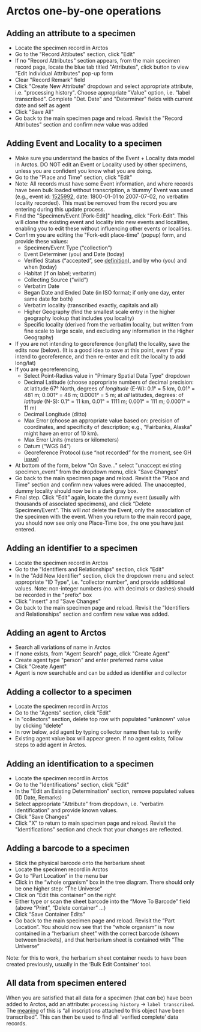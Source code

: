 # Arctos one-by-one operations

## Adding an attribute to a specimen

 * Locate the specimen record in Arctos
 * Go to the "Record Attibutes" section, click "Edit"
 * If no "Record Attributes" section appears, from the main specimen record page, locate the blue tab titled "Attributes", click button to view "Edit Individual Attributes" pop-up form
 * Clear "Record Remark" field
 * Click "Create New Attribute" dropdown and select appropriate attribute, i.e. "processing history". Choose appropriate "Value" option, i.e. "label transcribed". Complete "Det. Date" and "Determiner" fields with current date and self as agent
 * Click "Save All"
 * Go back to the main specimen page and reload. Revisit the "Record Attributes" section and confirm new value was added 

## Adding Event and Locality to a specimen

 * Make sure you understand the basics of the Event + Locality data
   model in Arctos. DO NOT edit an Event or Locality used by other
   specimens, unless you are confident you know what you are doing.
 * Go to the "Place and Time" section, click "Edit"
 * Note: All records must have some Event information, and where
   records have been bulk loaded without transcription, a ‘dummy’
   Event was used (e.g., event id: [1525992][2], date: 1800-01-01 to
   2007-07-02, no verbatim locality recorded). This must be removed
   from the record you are entering during this update process.
 * Find the "Specimen/Event [Fork-Edit]" heading, click
   "Fork-Edit". This will clone the existing event and locality into
   new events and localities, enabling you to edit these without
   influencing other events or localities.
 * Confirm you are editing the "Fork-edit place-time" (popup) form,
   and provide these values:
    * Specimen/Event Type (“collection”)
    * Event Determiner (you) and Date (today)
    * Verified Status (“accepted”, see [definition][3]), and by who
      (you) and when (today)
    * Habitat (if on label; verbatim)
    * Collecting Source (“wild”)
    * Verbatim Date
    * Began Date and Ended Date (in ISO format; if only one day, enter
      same date for both)
    * Verbatim locality (transcribed exactly, capitals and all)
    * Higher Geography (find the smallest scale entry in the higher
      geography lookup that includes you locality)
    * Specific locality (derived from the verbatim locality, but
      written from fine scale to large scale, and excluding any
      information in the Higher Geography)
 * If you are not intending to georeference (long/lat) the locality,
   save the edits now (below). (It is a good idea to save at this
   point, even if you intend to georeference, and then re-enter and
   edit the locality to add long/lat)
 * If you are georeferencing,
    * Select Point-Radius value in "Primary Spatial Data Type" dropdown
    * Decimal Latitude (choose appropriate numbers of decimal
      precision: at latitude 67° North, degrees of _longitude_ (E-W):
      0.1° = 5 km, 0.01° = 481 m; 0.001° = 48 m; 0.0001° = 5 m; at
      _all_ latitudes, degrees: of _latitude_ (N-S): 0.1° = 11 km,
      0.01° = 1111 m; 0.001° = 111 m; 0.0001° = 11 m)
    * Decimal Longitude (ditto)
    * Max Error (choose an appropriate value based on: precision of
      coordinates, and specificity of description; e.g., “Fairbanks,
      Alaska” might have an error of 10 km).
    * Max Error Units (meters or kilometers)
    * Datum (“WGS 84”)
    * Georeference Protocol (use “not recorded” for the moment, see GH
      [issue][4])
 * At bottom of the form, below "On Save..." select "unaccept existing
   specimen_event" from the dropdown menu, click "Save Changes"
 * Go back to the main specimen page and reload. Revisit the "Place
   and Time" section and confirm new values were added. The
   unaccepted, dummy locality should now be in a dark gray box.
 * Final step. Click “Edit” again, locate the dummy event (usually
   with thousands of associated specimens), and click “Delete
   Specimen/Event”. This will _not_ delete the Event, only the
   association of the specimen with the event. When you return to the
   main record page, you should now see only one Place-Time box, the
   one you have just entered.

## Adding an identifier to a specimen

 * Locate the specimen record in Arctos
 * Go to the "Identifiers and Relationships" section, click "Edit"
 * In the "Add New Identifier" section, click the dropdown menu and select appropriate "ID Type", i.e. "collector number", and provide additional values. Note: non-integer numbers (no. with decimals or dashes) should be recorded in the "prefix" box
 * Click "Insert" and "Save Changes"
 * Go back to the main specimen page and reload. Revisit the "Identifiers and Relationships" section and confirm new value was added. 


## Adding an agent to Arctos

 * Search all variations of name in Arctos
 * If none exists, from "Agent Search" page, click "Create Agent"
 * Create agent type "person" and enter preferred name value
 * Click "Create Agent"
 * Agent is now searchable and can be added as identifier and collector 

## Adding a collector to a specimen

 * Locate the specimen record in Arctos
 * Go to the "Agents" section, click "Edit"
 * In "collectors" section, delete top row with populated "unknown" value by clicking "delete"
 * In row below, add agent by typing collector name then tab to verify
 * Existing agent value box will appear green. If no agent exists, follow steps to add agent in Arctos. 

## Adding an identification to a specimen

 * Locate the specimen record in Arctos
 * Go to the "Identifications" section, click "Edit"
 * In the "Edit an Existing Determination" section, remove populated values (ID Date, Remarks)
 * Select appropriate "Attribute" from dropdown, i.e. "verbatim identification" and provide known values. 
 * Click "Save Changes"
 * Click "X" to return to main specimen page and reload. Revisit the "Identifications" section and check that your changes are reflected.  

## Adding a barcode to a specimen

 * Stick the physical barcode onto the herbarium sheet
 * Locate the specimen record in Arctos
 * Go to “Part Location” in the menu bar
 * Click in the “whole organism” box in the tree diagram. There should
   only be one higher step: “The Universe”
 * Click on “Edit this container” on the right
 * Either type or scan the sheet barcode into the “Move To Barcode”
   field (above “Print”, “Delete container” ...)
 * Click “Save Container Edits”
 * Go back to the main specimen page and reload. Revisit the “Part
   Location”. You should now see that the “whole organism” is now
   contained in a “herbarium sheet” with the correct barcode (shown
   between brackets), and that herbarium sheet is contained with “The
   Universe”

Note: for this to work, the herbarium sheet container needs to have
been created previously, usually in the ‘Bulk Edit Container’ tool.

## All data from specimen entered

When you are satisfied that all data for a specimen (that _can_ be)
have been added to Arctos, add an attribute: `processing history` ->
`label transcribed`. The [meaning][1] of this is “all inscriptions
attached to this object have been transcribed”. This can then be used
to find all ‘verified complete’ data records.

[1]: https://arctos.database.museum/info/ctDocumentation.cfm?table=ctprocessing_history
[2]: https://arctos.database.museum/search.cfm?collecting_event_id=1525992
[3]: https://arctos.database.museum/info/ctDocumentation.cfm?table=ctverificationstatus
[4]: https://github.com/ArctosDB/arctos/issues/7499
